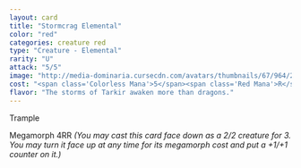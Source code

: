 ```yaml
---
layout: card
title: "Stormcrag Elemental"
color: "red"
categories: creature red
type: "Creature - Elemental"
rarity: "U"
attack: "5/5"
image: "http://media-dominaria.cursecdn.com/avatars/thumbnails/67/964/200/283/635610610067941429.png"
cost: "<span class='Colorless Mana'>5</span><span class='Red Mana'>R</span>"
flavor: "The storms of Tarkir awaken more than dragons."
---
```


Trample

Megamorph <span class="Colorless Mana">4</span><span class="Red Mana">R</span><span class="Red Mana">R</span> <em>(You may cast this card face down as a 2/2 creature for <span class="Colorless Mana">3</span>. You may turn it face up at any time for its megamorph cost and put a +1/+1 counter on it.)</em>
